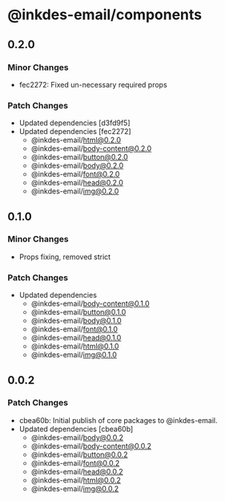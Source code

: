 # @inkdes-email/components

## 0.2.0

### Minor Changes

- fec2272: Fixed un-necessary required props

### Patch Changes

- Updated dependencies [d3fd9f5]
- Updated dependencies [fec2272]
  - @inkdes-email/html@0.2.0
  - @inkdes-email/body-content@0.2.0
  - @inkdes-email/button@0.2.0
  - @inkdes-email/body@0.2.0
  - @inkdes-email/font@0.2.0
  - @inkdes-email/head@0.2.0
  - @inkdes-email/img@0.2.0

## 0.1.0

### Minor Changes

- Props fixing, removed strict

### Patch Changes

- Updated dependencies
  - @inkdes-email/body-content@0.1.0
  - @inkdes-email/button@0.1.0
  - @inkdes-email/body@0.1.0
  - @inkdes-email/font@0.1.0
  - @inkdes-email/head@0.1.0
  - @inkdes-email/html@0.1.0
  - @inkdes-email/img@0.1.0

## 0.0.2

### Patch Changes

- cbea60b: Initial publish of core packages to @inkdes-email.
- Updated dependencies [cbea60b]
  - @inkdes-email/body@0.0.2
  - @inkdes-email/body-content@0.0.2
  - @inkdes-email/button@0.0.2
  - @inkdes-email/font@0.0.2
  - @inkdes-email/head@0.0.2
  - @inkdes-email/html@0.0.2
  - @inkdes-email/img@0.0.2

